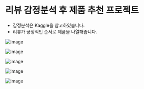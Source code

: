 # 리뷰 감정분석 후 제품 추천 프로젝트

* 감정분석은 Kaggle을 참고하였습니다.
* 리뷰가 긍정적인 순서로 제품을 나열해줍니다.

![image](https://user-images.githubusercontent.com/53066410/75620584-e795d100-5bcd-11ea-8b59-1a44e6d560ee.png)

![image](https://user-images.githubusercontent.com/53066410/75620586-ea90c180-5bcd-11ea-94e3-71e4df9b099b.png)

![image](https://user-images.githubusercontent.com/53066410/75620609-24fa5e80-5bce-11ea-9ef3-9105e8334f03.png)

![image](https://user-images.githubusercontent.com/53066410/75620611-29267c00-5bce-11ea-83c3-d052a8a046d6.png)

![image](https://user-images.githubusercontent.com/53066410/75620612-2c216c80-5bce-11ea-988c-c643f85a02f3.png)
